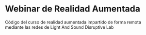 # Webinar de Realidad Aumentada

Código del curso de realidad aumentada impartido de forma remota mediante las redes de Light And Sound Disruptive Lab

